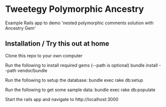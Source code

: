 Tweetegy Polymorphic Ancestry
=============================

Example Rails app to demo 'nested polymorphic comments solution with Ancestry Gem'

## Installation / Try this out at home

Clone this repo to your own computer

Run the following to install required gems (--path is optional)
    bundle install --path vendor/bundle

Run the following to setup the database:
    bundle exec rake db:setup

Run the following to get some sample data:
    bundle exec rake db:populate

Start the rails app and navigate to http://localhost:3000
